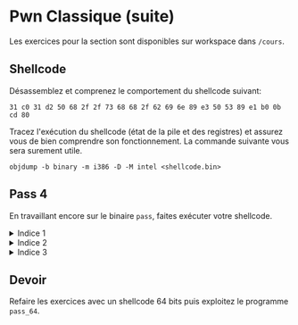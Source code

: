 # Pwn Classique (suite)

Les exercices pour la section sont disponibles sur workspace dans `/cours`.

## Shellcode

Désassemblez et comprenez le comportement du shellcode suivant: 

```
31 c0 31 d2 50 68 2f 2f 73 68 68 2f 62 69 6e 89 e3 50 53 89 e1 b0 0b cd 80
```

Tracez l'exécution du shellcode (état de la pile et des registres) et assurez vous de bien comprendre son fonctionnement.
La commande suivante vous sera surement utile.

`objdump -b binary -m i386 -D -M intel <shellcode.bin>`

## Pass 4

En travaillant encore sur le binaire `pass`, faites exécuter votre shellcode.

<details><summary>Indice 1</summary>
<p>On cherche à écrire un shellcode en mémoire. Où pouvez-vous l'écrire?</p>
</details>

<details><summary>Indice 2</summary>
<p>L'instruction `NOP (\x90)` pourrait-elle être utile lors du calcul de branchement? Comment?</p>
</details>

<details><summary>Indice 3</summary>
<p>`\x90\x90\x90\x90\x90` versus `\x90\x90\x90\x90\x90\x90\x90\x90\x90\x90\x90\x90\x90\x90\x90\x90\x90` quelle est la différence d'éffet observable?</p>
</details>

## Devoir

Refaire les exercices avec un shellcode 64 bits puis exploitez le programme `pass_64`.

